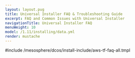 ```yaml
---
layout: layout.pug
title: Universal Installer FAQ & Troubleshooting Guide
excerpt: FAQ and Common Issues with Universal Installer
navigationTitle: Universal Installer FAQ
menuWeight: 10
model: /1.11/installing/data.yml
render: mustache
---
```


#include /mesosphere/dcos/install-include/aws-tf-faq-all.tmpl
